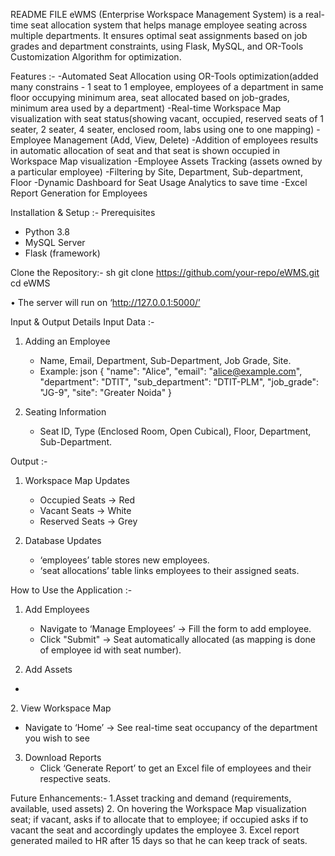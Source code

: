 README FILE
eWMS (Enterprise Workspace Management System) is a real-time seat allocation system that helps manage employee seating across multiple departments. It ensures optimal seat assignments based on job grades and department constraints, using Flask, MySQL, and OR-Tools Customization Algorithm for optimization.

Features :-
-Automated Seat Allocation using OR-Tools optimization(added many constrains - 1 seat to 1 employee, employees of a department in same floor occupying minimum area, seat allocated based on job-grades, minimum area used by a department)
-Real-time Workspace Map visualization with seat status(showing vacant, occupied, reserved seats of 1 seater, 2 seater, 4 seater, enclosed room, labs using one to one mapping)
-Employee Management (Add, View, Delete)
-Addition of employees results in automatic allocation of seat and that seat is shown occupied in Workspace Map visualization
-Employee Assets Tracking (assets owned by a particular employee)
-Filtering by Site, Department, Sub-department, Floor
-Dynamic Dashboard for Seat Usage Analytics to save time 
-Excel Report Generation for Employees 

Installation & Setup :-
 Prerequisites
- Python 3.8
- MySQL Server
- Flask (framework)

Clone the Repository:-
sh
git clone https://github.com/your-repo/eWMS.git
cd eWMS

•	The server will run on ‘http://127.0.0.1:5000/’


Input & Output Details
Input Data :-
1. Adding an Employee
   - Name, Email, Department, Sub-Department, Job Grade, Site.
   - Example:
   json
   {
       "name": "Alice",
       "email": "alice@example.com",
       "department": "DTIT",
       "sub_department": "DTIT-PLM",
       "job_grade": "JG-9",
       "site": "Greater Noida"
   }
   
2. Seating Information
   - Seat ID, Type (Enclosed Room, Open Cubical), Floor, Department, Sub-Department.

Output :-
1. Workspace Map Updates
   - Occupied Seats → Red
   - Vacant Seats → White
   - Reserved Seats → Grey

2. Database Updates
   - ‘employees’ table stores new employees.
   - ‘seat allocations’ table links employees to their assigned seats.

How to Use the Application :-
1. Add Employees
   - Navigate to ‘Manage Employees’ → Fill the form to add employee.
   - Click "Submit" → Seat automatically allocated (as mapping is done of employee id with seat number).

2. Add Assets
-

2️. View Workspace Map
   - Navigate to ‘Home’ → See real-time seat occupancy of the department you wish to see

3. Download Reports
   - Click ‘Generate Report’ to get an Excel file of employees and their respective seats.

Future Enhancements:-
1.Asset tracking and demand (requirements, available, used assets)
2. On hovering the Workspace Map visualization seat; if vacant, asks if to allocate that to employee; if occupied asks if to vacant the seat and accordingly updates the employee
3. Excel report generated mailed to HR after 15 days so that he can keep track of seats.

